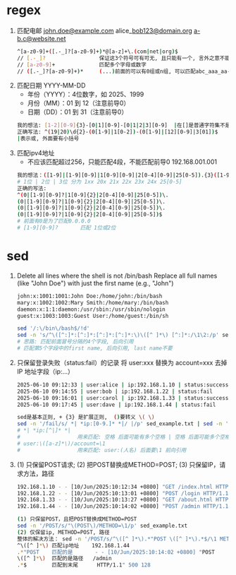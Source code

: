 # regex
1. 匹配电邮 john.doe@example.com  alice\_bob123@domain.org  a-b.c@website.net
    ```bash
    ^[a-z0-9]+([.-_]?[a-z0-9]+)*@[a-z]+\.(com|net|org)$
    // [.-_]?                 保证这3个符号可有可无, 且只能有一个, 言外之意不能连续
    // [a-z0-9]+              匹配多个字母或数字
    // ([.-_]?[a-z0-9]+)*     (...)前面的可以有0组或n组, 可以匹配abc_aaa_aa-90
    ```
2. 匹配日期 YYYY-MM-DD
    * 年份（YYYY）：4位数字，如 2025、1999
    * 月份（MM）：01 到 12（注意前导0）
    * 日期（DD）：01 到 31（注意前导0）
    ```bash
    我的想法: [1-2][0-9]{3}-[0|1][0-9]-[0|1|2|3][0-9]  |在[]是普通字符集不是或的意思
    正确写法: ^(19|20)\d{2}-(0[1-9]|1[0-2])-(0[1-9]|[12][0-9]|3[01])$
    |表示或, 外面要有小括号
    ```
3. 匹配ipv4地址
    * 不应该匹配超过256，只能匹配4段，不能匹配前导0  192.168.001.001
    ```bash
    我的想法：([1-9]|[1-9][0-9]|1[0-9][0-9]|2[0-4][0-9]|25[0-5]).{3}([1-9]|[1-9][0-9]|1[0-9][0-9]|2[0-4][0-9]|25[0-5])
    # 1位 | 2位 | 3位 分为 1xx 20x 21x 22x 23x 24x 25[0-5] 
    正确的写法:
    ^(0|[1-9][0-9]?|1[0-9]{2}|2[0-4][0-9]|25[0-5])\.
    (0|[1-9][0-9]?|1[0-9]{2}|2[0-4][0-9]|25[0-5])\.
    (0|[1-9][0-9]?|1[0-9]{2}|2[0-4][0-9]|25[0-5])\.
    (0|[1-9][0-9]?|1[0-9]{2}|2[0-4][0-9]|25[0-5])$
    # 前面有0是为了匹配0.0.0.0
    # [1-9][0-9]?       匹配 1位或2位
    ```
# sed
1. Delete all lines where the shell is not /bin/bash
   Replace all full names (like "John Doe") with just the first name (e.g., "John")
    ```bash
    john:x:1001:1001:John Doe:/home/john:/bin/bash
    mary:x:1002:1002:Mary Smith:/home/mary:/bin/bash
    daemon:x:1:1:daemon:/usr/sbin:/usr/sbin/nologin
    guest:x:1003:1003:Guest User:/home/guest:/bin/sh  
    ```
    ```bash
    sed '/:\/bin\/bash$/!d'                                                           # 第一问
    sed -n 's/^\([^:]*:[^:]*:[^:]*:[^:]*:\)\([^ ]*\) [^:]*:/\1\2:/p' sed_example.txt  # 第二问
    # 思路: 匹配前面冒号分隔的4个字段, 后向引用
    # 匹配第5个字段中的first name, 后向引用, last name不要  
    ```
2. 只保留登录失败（status:fail）的记录
   将 user:xxx 替换为 account=xxx
   去掉 IP 地址字段（ip:...）
   ```bash
   2025-06-10 09:12:33 | user:alice | ip:192.168.1.10 | status:success
   2025-06-10 09:14:55 | user:bob | ip:192.168.1.22 | status:fail
   2025-06-10 09:16:01 | user:carol | ip:192.168.1.33 | status:success
   2025-06-10 09:17:45 | user:dave | ip:192.168.1.44 | status:fail
   ```
   ```bash
   sed是基本正则, + {3} 是扩展正则,  ()要转义 \( \)
   sed -n '/fail/s/ *| *ip:[0-9.]* *|/ |/p' sed_example.txt | sed -n 's/user:\([a-z]*\)/account=\1/p'
   # *| *ip:[^|]* *| 
   #                  用来匹配: 空格 后面可能有多个空格 | 空格 后面可能多个空格 ip: 匹配192.168.1.10 空格 后面可能有多个空格 |
   # user:\([a-z]*\)/account=\1
   #                  用来匹配: user:(人名) 后面要\1 前向引用
   ```
3. (1) 只保留POST请求; (2) 把POST替换成METHOD=POST; (3) 只保留IP，请求方法，路径
    ```bash
    192.168.1.10 - - [10/Jun/2025:10:12:34 +0800] "GET /index.html HTTP/1.1" 200 5123
    192.168.1.22 - - [10/Jun/2025:10:13:01 +0800] "POST /login HTTP/1.1" 403 1024
    192.168.1.33 - - [10/Jun/2025:10:13:27 +0800] "GET /about.html HTTP/1.1" 200 2560
    192.168.1.44 - - [10/Jun/2025:10:14:02 +0800] "POST /admin HTTP/1.1" 500 128
    ```
    ```bash
    (1) 只保留POST，且把POST替换成METHOD=POST
    sed -n '/POST/s/"\(POST\)/METHOD=\1/p' sed_example.txt
    (2) 仅保留ip, METHOD=POST, 路径
    整体的解决方法： sed -n '/POST/s/^\([^ ]*\).*"POST \([^ ]*\).*$/\1 METHOD=POST \2/p' sed_example.txt
    ^\([^ ]*\) 匹配ip地址    192.168.1.44
    .*"POST    匹配的是       - - [10/Jun/2025:10:14:02 +0800] "POST
    \([^ ]*\)  匹配的是路径   /admin 
    .*$        匹配到末尾      HTTP/1.1" 500 128
    ```
